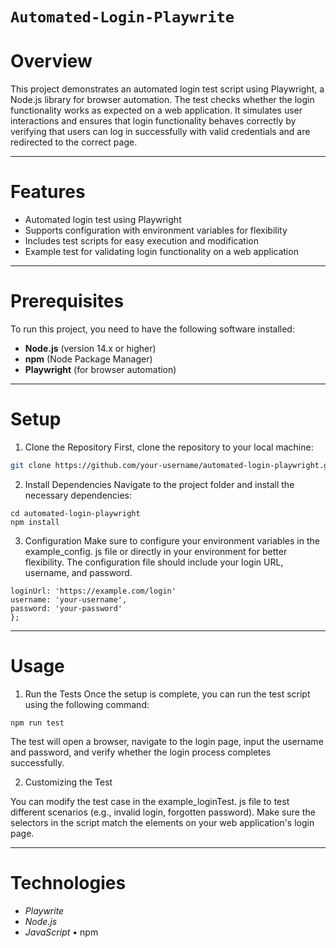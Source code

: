 

# `Automated-Login-Playwrite`
# Overview
This project demonstrates an automated login test script using Playwright, a Node.js library for browser automation. The test checks whether the login functionality works as expected on a web application. It simulates user interactions and ensures that login functionality behaves correctly by verifying that users can log in successfully with valid credentials and are redirected to the correct page.

---
# Features
- Automated login test using Playwright
- Supports configuration with environment variables for flexibility
- Includes test scripts for easy execution and modification
- Example test for validating login functionality on a web application

---
# Prerequisites
To run this project, you need to have the following software installed:
- **Node.js** (version 14.x or higher)
- **npm** (Node Package Manager)
- **Playwright** (for browser automation)

---
# Setup

 1. Clone the Repository
First, clone the repository to your local machine:
```bash
git clone https://github.com/your-username/automated-login-playwright.git
```

2. Install Dependencies
Navigate to the project folder and install the necessary dependencies:

```
cd automated-login-playwright
npm install
```

3. Configuration
Make sure to configure your environment variables in the example_config. js file or directly in your environment for better flexibility. The configuration file should include your login URL, username, and password.

```module. exports = {
loginUrl: 'https://example.com/login'
username: 'your-username',
password: 'your-password'
};
```

---
# Usage
1. Run the Tests
Once the setup is complete, you can run the test script using the following command:

```npm run test```

The test will open a browser, navigate to the login page, input the username and password, and verify whether the login process completes successfully.

2. Customizing the Test

You can modify the test case in the example_loginTest. js file to test different scenarios (e.g., invalid login, forgotten password). Make sure the selectors in the script match the elements on your web application's login page.

---
   # Technologies
- *Playwrite*
- *Node.js*
- *JavaScript*
• npm
